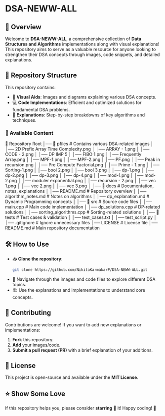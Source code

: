 # DSA-NEWW-ALL

## 🚀 Overview
Welcome to **DSA-NEWW-ALL**, a comprehensive collection of **Data Structures and Algorithms** implementations along with visual explanations! This repository aims to serve as a valuable resource for anyone looking to strengthen their DSA concepts through images, code snippets, and detailed explanations.

## 📂 Repository Structure
This repository contains:
- 📸 **Visual Aids**: Images and diagrams explaining various DSA concepts.
- 💻 **Code Implementations**: Efficient and optimized solutions for fundamental DSA problems.
- 📖 **Explanations**: Step-by-step breakdowns of key algorithms and techniques.

### 🔹 Available Content

📂 Repository Root
│── 📂 pfiles                  # Contains various DSA-related images
│   │── 2D Prefix Array Time Complexity.png
│   │── ARRAY - 1.png
│   │── CODE - 2.png
│   │── DP IMP 5
│   │── FIBO 1.png
│   │── Frequently Array.png
│   │── MPF-1.png
│   │── MPF-2.png
│   │── PF.png
│   │── Peak in recursion.png
│   │── Pre Compute Factorial.png
│   │── Prime - 1.png
│   │── Sorting-1.png
│   │── bool 2.png
│   │── bool 3.png
│   │── dp-1.png
│   │── dp-2.png
│   │── dp-3.png
│   │── dp-4.png
│   │── mod-1.png
│   │── mod-2.png
│   │── moduler exponential.png
│   │── recursion - 2.png
│   │── vec 1.png
│   │── vec 2.png
│   │── vec 3.png
│
│── 📂 docs                     # Documentation, notes, explanations
│   │── README.md               # Repository overview
│   │── algorithm_notes.md       # Notes on algorithms
│   │── dp_explanation.md        # Dynamic Programming concepts
│
│── 📂 src                      # Source code files
│   │── main.cpp                 # Main code implementation
│   │── dp_solutions.cpp         # DP-related solutions
│   │── sorting_algorithms.cpp   # Sorting-related solutions
│
│── 📂 tests                    # Test cases & validation
│   │── test_cases.txt
│   │── test_script.py
│
│── .gitignore                   # Ignore unnecessary files
│── LICENSE                      # License file
│── README.md                    # Main repository documentation


## 🛠 How to Use
- 📥 **Clone the repository**:
  ```bash
  git clone https://github.com/NikitaKarmakarP/DSA-NEWW-ALL.git
  ```
- 📂 Navigate through the images and code files to explore different DSA topics.
- 🏗️ Use the explanations and implementations to understand core concepts.

## 📢 Contributing
Contributions are welcome! If you want to add new explanations or implementations:
1. **Fork** this repository.
2. **Add** your images/code.
3. **Submit a pull request (PR)** with a brief explanation of your additions.

## 📜 License
This project is open-source and available under the **MIT License**.

## ⭐ Show Some Love
If this repository helps you, please consider **starring** 🌟 it! Happy coding! 🚀

